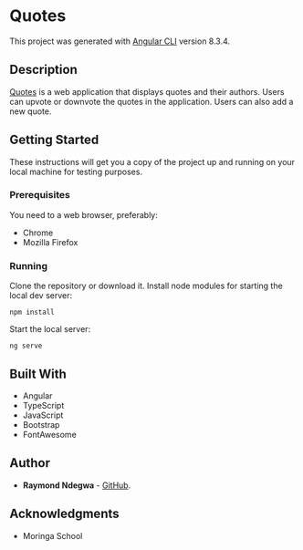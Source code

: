 # Quotes

This project was generated with [Angular CLI](https://github.com/angular/angular-cli) version 8.3.4.


## Description

[Quotes](https://sokkyyy.github.io/Qoutes/) is a web application that displays quotes and their authors.
Users can upvote or downvote the quotes in the application.
Users can also add a new quote.

## Getting Started
These instructions will get you a copy of the project up and running on your local machine for testing purposes.

### Prerequisites
You need to a web browser, preferably: 
* Chrome
* Mozilla Firefox

### Running 
Clone the repository or download it.
Install node modules for starting the local dev server:
```
npm install
```
Start the local server:
```
ng serve
```

## Built With
* Angular
* TypeScript
* JavaScript
* Bootstrap
* FontAwesome

## Author
* **Raymond Ndegwa** - [GitHub](https://github.com/sokkyyy).

## Acknowledgments
* Moringa School 
